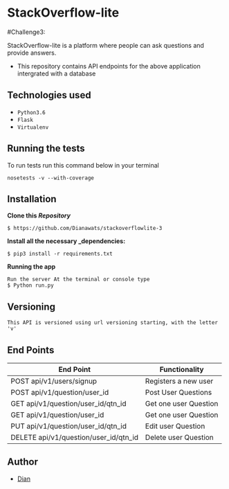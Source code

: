 
# StackOverflow-lite

#Challenge3:

StackOverflow-lite is a platform where people can ask questions and provide answers.

- This repository contains API endpoints for the above application intergrated with a database

## Technologies used

- `Python3.6` 
- `Flask` 
- `Virtualenv` 

## Running the tests
To run tests run this command below in your terminal

```
nosetests -v --with-coverage
```

## Installation
**Clone this _Repository_**
```
$ https://github.com/Dianawats/stackoverflowlite-3
```

**Install all the necessary _dependencies:**
```
$ pip3 install -r requirements.txt
```
**Running the app**
```
Run the server At the terminal or console type
$ Python run.py

```
## Versioning
```
This API is versioned using url versioning starting, with the letter 'v'
```
## End Points
|           End Point                      |            Functionality                   |
|   -------------------------------------- | -----------------------------------------  |
|     POST   api/v1/users/signup           |             Registers a new user           |
|     POST api/v1/question/user_id         |             Post User Questions            |
|     GET  api/v1/question/user_id/qtn_id  |             Get one user Question          |
|     GET  api/v1/question/user_id         |             Get one user Question          |
|     PUT api/v1/question/user_id/qtn_id   |             Edit user Question             |
|    DELETE api/v1/question/user_id/qtn_id |             Delete user Question           |



## Author
- [Dian](https://github.com/Dianawats)
